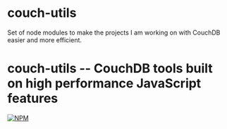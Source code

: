 couch-utils
===========

Set of node modules to make the projects I am working on with CouchDB easier and more efficient.

# couch-utils -- CouchDB tools built on high performance JavaScript features

[![NPM](https://nodei.co/npm/couch-utils.png)](https://nodei.co/npm/couch-utils/)

